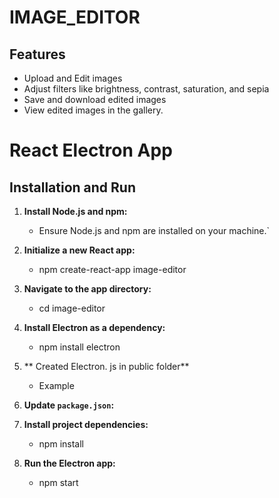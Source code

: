 # IMAGE_EDITOR


## Features

- Upload and Edit images
- Adjust filters like brightness, contrast, saturation, and sepia
- Save and download edited images
- View edited images in the gallery.


# React Electron App

## Installation and Run

1. **Install Node.js and npm:**
   -  Ensure Node.js and npm are installed on your machine.`

2. **Initialize a new React app:**
   - npm create-react-app image-editor 

3. **Navigate to the app directory:**
   - cd image-editor

4. **Install Electron as a dependency:**
   - npm install electron

5. ** Created Electron. js in public folder**
   - Example
  
     
6. **Update `package.json`:**

7. **Install project dependencies:**
   - npm install

8. **Run the Electron app:**
   - npm start

